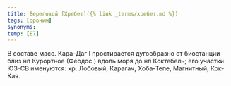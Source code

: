 ```yaml
---
title: Береговой [Хребет]({% link _terms/хребет.md %})
tags: [ороним]
synonyms:
temp: [Е7]
---
```


В составе масс. Кара-Даг I простирается дугообразно от биостанции близ нп
Курортное (Феодос.) вдоль моря до нп Коктебель; его участки ЮЗ-СВ именуются: хр.
Лобовый, Карагач, Хоба-Тепе, Магнитный, Кок-Кая.
